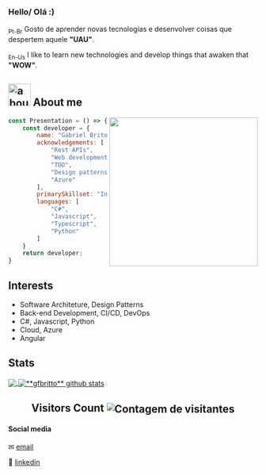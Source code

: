 ### Hello/ Olá :)

<sub>Pt-Br</sub> Gosto de aprender novas tecnologias e desenvolver coisas que despertem aquele **"UAU"**.

<sub>En-Us</sub> I like to learn new technologies and develop things that awaken that **"WOW"**.

## <img width="45" alt="about" src="https://raw.github.com/elizarov/elizarov/master/about.png"> About me

<img align="right" width="300" src="https://i2.wp.com/allhtaccess.info/wp-content/uploads/2018/03/programming.gif?fit=1281%2C716&ssl=1" />

```Javascript
const Presentation = () => {
    const developer = {
        name: "Gabriel Brito",
        acknowledgements: [
            "Rest APIs",
            "Web development",
            "TDD",
            "Design patterns",
            "Azure"
        ],
        primarySkillset: "Intermediary English",
        languages: [
            "C#",
            "Javascript",
            "Typescript",
            "Python"
        ]
    }
    return developer;
}
```

## **Interests**  
- Software Architeture, Design Patterns
- Back-end Development, CI/CD, DevOps
- C#, Javascript, Python
- Cloud, Azure
- Angular


## **Stats**

<a href="https://github.com/gfbritto">
  <img align="center" src="https://github-readme-stats.vercel.app/api/top-langs/?username=gfbritto&theme=dracula&hide_langs_below=1" />
</a>

<a href="https://github.com/gfbritto">
 <img align="center" src="https://github-readme-stats.vercel.app/api?username=gfbritto&show_icons=true&theme=dracula&line_height=27" alt="**gfbritto** github stats"/>
</a>

<h2 align="center">Visitors Count <img align="center" src="https://profile-counter.glitch.me/gfbritto/count.svg" alt="Contagem de visitantes" /></h2>

[linkedin]: https://www.linkedin.com/in/gfbritto/

#### Social media
✉ [email](mailto:gfbritto@outlook.com)

🔗 [linkedin][linkedin]
